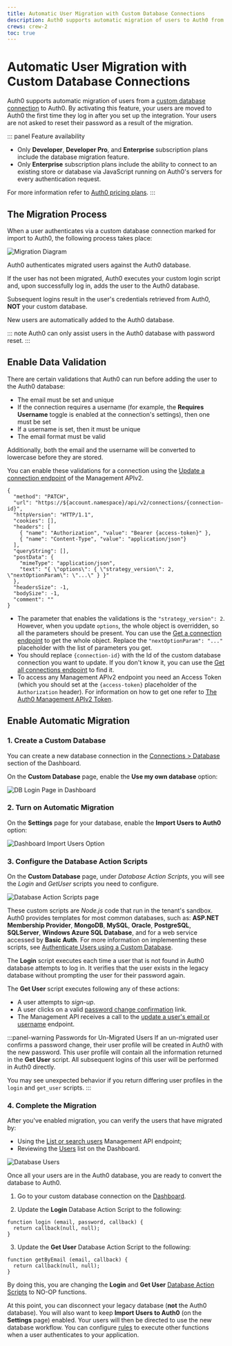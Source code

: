 ```yaml
---
title: Automatic User Migration with Custom Database Connections
description: Auth0 supports automatic migration of users to Auth0 from a custom database connection. This feature adds your users to the Auth0 database as each person logs in and avoids asking your users to reset their passwords due to migration.
crews: crew-2
toc: true
---
```


# Automatic User Migration with Custom Database Connections

Auth0 supports automatic migration of users from a [custom database connection](/connections/database/custom-db) to Auth0. By activating this feature, your users are moved to Auth0 the first time they log in after you set up the integration. Your users are not asked to reset their password as a result of the migration.

::: panel Feature availability
- Only **Developer**, **Developer Pro**, and **Enterprise** subscription plans include the database migration feature.
- Only **Enterprise** subscription plans include the ability to connect to an existing store or database via JavaScript running on Auth0's servers for every authentication request.

For more information refer to [Auth0 pricing plans](https://auth0.com/pricing).
:::

## The Migration Process

When a user authenticates via a custom database connection marked for import to Auth0, the following process takes place:

![Migration Diagram](/media/articles/connections/database/migrating-diagram.png)

Auth0 authenticates migrated users against the Auth0 database.

If the user has not been migrated, Auth0 executes your custom login script and, upon successfully log in, adds the user to the Auth0 database.

Subsequent logins result in the user's credentials retrieved from Auth0, **NOT** your custom database.

New users are automatically added to the Auth0 database.

::: note
Auth0 can only assist users in the Auth0 database with password reset.
:::

## Enable Data Validation

There are certain validations that Auth0 can run before adding the user to the Auth0 database:

- The email must be set and unique
- If the connection requires a username (for example, the **Requires Username** toggle is enabled at the connection's settings), then one must be set
- If a username is set, then it must be unique
- The email format must be valid

Additionally, both the email and the username will be converted to lowercase before they are stored.

You can enable these validations for a connection using the [Update a connection endpoint](/api/management/v2#!/Connections/patch_connections_by_id) of the Management APIv2.

```har
{
  "method": "PATCH",
  "url": "https://${account.namespace}/api/v2/connections/{connection-id}",
  "httpVersion": "HTTP/1.1",
  "cookies": [],
  "headers": [
    { "name": "Authorization", "value": "Bearer {access-token}" }, 
    { "name": "Content-Type", "value": "application/json"}
  ],
  "queryString": [],
  "postData": {
    "mimeType": "application/json",
    "text": "{ \"options\": { \"strategy_version\": 2, \"nextOptionParam\": \"...\" } }"
  },
  "headersSize": -1,
  "bodySize": -1,
  "comment": ""
}
```

- The parameter that enables the validations is the `"strategy_version": 2`. However, when you update `options`, the whole object is overridden, so all the parameters should be present. You can use the [Get a connection endpoint](/api/management/v2#!/Connections/get_connections_by_id) to get the whole object. Replace the `"nextOptionParam": "..."` placeholder with the list of parameters you get.
- You should replace `{connection-id}` with the Id of the custom database connection you want to update. If you don't know it, you can use the [Get all connections endpoint](/api/management/v2#!/Connections/get_connections) to find it.
- To access any Management APIv2 endpoint you need an Access Token (which you should set at the `{access-token}` placeholder of the `Authorization` header). For information on how to get one refer to [The Auth0 Management APIv2 Token](/api/management/v2/tokens).

## Enable Automatic Migration

### 1. Create a Custom Database

You can create a new database connection in the [Connections > Database](${manage_url}/#/connections/database) section of the Dashboard.

On the **Custom Database** page, enable the **Use my own database** option:

![DB Login Page in Dashboard](/media/articles/connections/database/custom-database.png)

### 2. Turn on Automatic Migration

On the **Settings** page for your database, enable the **Import Users to Auth0** option:

![Dashboard Import Users Option](/media/articles/connections/database/import-users.png)

### 3. Configure the Database Action Scripts

On the **Custom Database** page, under *Database Action Scripts*, you will see the *Login* and *GetUser* scripts you need to configure.

![Database Action Scripts page](/media/articles/connections/database/import-scripts.png)

These custom scripts are *Node.js* code that run in the tenant's sandbox. Auth0 provides templates for most common databases, such as: **ASP.NET Membership Provider**, **MongoDB**, **MySQL**, **Oracle**, **PostgreSQL**, **SQLServer**, **Windows Azure SQL Database**, and for a web service accessed by **Basic Auth**. For more information on implementing these scripts, see [Authenticate Users using a Custom Database](/connections/database/mysql).

The **Login** script executes each time a user that is not found in Auth0 database attempts to log in. It verifies that the user exists in the legacy database without prompting the user for their password again.

The **Get User** script executes following any of these actions:

* A user attempts to *sign-up*.
* A user clicks on a valid [password change confirmation](/libraries/lock/customization#rememberlastlogin-boolean-) link.
* The Management API receives a call to the [update a user's email or username](/api/v2#!/Users/patch_users_by_id) endpoint.

:::panel-warning Passwords for Un-Migrated Users
If an un-migrated user confirms a password change, their user profile will be created in Auth0 with the new password. This user profile will contain all the information returned in the **Get User** script. All subsequent logins of this user will be performed in Auth0 directly.

You may see unexpected behavior if you return differing user profiles in the `login` and `get_user` scripts.
:::

### 4. Complete the Migration

After you've enabled migration, you can verify the users that have migrated by:

* Using the [List or search users](/api/v2#!/Users/get_users) Management API endpoint;
* Reviewing the [Users](${manage_url}/#/users) list on the Dashboard.

![Database Users](/media/articles/connections/database/migrated-users.png)

Once all your users are in the Auth0 database, you are ready to convert the database to Auth0.

1. Go to your custom database connection on the [Dashboard](${manage_url}/#/connections/database).

2. Update the **Login** Database Action Script to the following:

```
function login (email, password, callback) {
  return callback(null, null);
}
```

3. Update the **Get User** Database Action Script to the following:

```
function getByEmail (email, callback) {
  return callback(null, null);
}
```

By doing this, you are changing the **Login** and **Get User** [Database Action Scripts](/connections/database/mysql#3-provide-action-scripts) to NO-OP functions.

At this point, you can disconnect your legacy database (**not** the Auth0 database). You will also want to keep **Import Users to Auth0** (on the **Settings** page) enabled. Your users will then be directed to use the new database workflow. You can configure [rules](/rules) to execute other functions when a user authenticates to your application.
